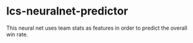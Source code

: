 # lcs-neuralnet-predictor
This neural net uses team stats as features in order to predict the overall win rate.
